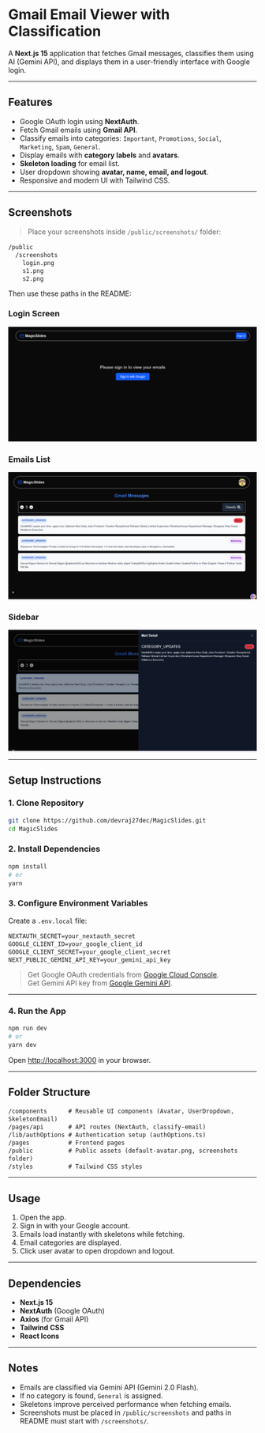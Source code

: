 # Gmail Email Viewer with Classification

A **Next.js 15** application that fetches Gmail messages, classifies them using AI (Gemini API), and displays them in a user-friendly interface with Google login.  

---

## Features

- Google OAuth login using **NextAuth**.
- Fetch Gmail emails using **Gmail API**.
- Classify emails into categories: `Important`, `Promotions`, `Social`, `Marketing`, `Spam`, `General`.
- Display emails with **category labels** and **avatars**.
- **Skeleton loading** for email list.
- User dropdown showing **avatar, name, email, and logout**.
- Responsive and modern UI with Tailwind CSS.

---

## Screenshots

> Place your screenshots inside `/public/screenshots/` folder:

```
/public
  /screenshots
    login.png
    s1.png
    s2.png
```

Then use these paths in the README:

### Login Screen

![Login Screenshot](https://github.com/devraj27dec/MagicSlides/blob/main/public/screenshots/login.png)  

### Emails List

![Emails Screenshot](https://github.com/devraj27dec/MagicSlides/blob/main/public/screenshots/s1.png)  

### Sidebar

![User Dropdown Screenshot](https://github.com/devraj27dec/MagicSlides/blob/main/public/screenshots/s2.png)  

---

## Setup Instructions

### 1. Clone Repository

```bash
git clone https://github.com/devraj27dec/MagicSlides.git
cd MagicSlides
```

### 2. Install Dependencies

```bash
npm install
# or
yarn
```

### 3. Configure Environment Variables

Create a `.env.local` file:

```env
NEXTAUTH_SECRET=your_nextauth_secret
GOOGLE_CLIENT_ID=your_google_client_id
GOOGLE_CLIENT_SECRET=your_google_client_secret
NEXT_PUBLIC_GEMINI_API_KEY=your_gemini_api_key
```

> Get Google OAuth credentials from [Google Cloud Console](https://console.cloud.google.com/apis/credentials).  
> Get Gemini API key from [Google Gemini API](https://developers.generativeai.google/).

---

### 4. Run the App

```bash
npm run dev
# or
yarn dev
```

Open [http://localhost:3000](http://localhost:3000) in your browser.

---

## Folder Structure

```
/components      # Reusable UI components (Avatar, UserDropdown, SkeletonEmail)
/pages/api       # API routes (NextAuth, classify-email)
/lib/authOptions # Authentication setup (authOptions.ts)
/pages           # Frontend pages
/public          # Public assets (default-avatar.png, screenshots folder)
/styles          # Tailwind CSS styles
```

---

## Usage

1. Open the app.
2. Sign in with your Google account.
3. Emails load instantly with skeletons while fetching.
4. Email categories are displayed.
5. Click user avatar to open dropdown and logout.

---

## Dependencies

- **Next.js 15**
- **NextAuth** (Google OAuth)
- **Axios** (for Gmail API)
- **Tailwind CSS**
- **React Icons**

---

## Notes

- Emails are classified via Gemini API (Gemini 2.0 Flash).
- If no category is found, `General` is assigned.
- Skeletons improve perceived performance when fetching emails.
- Screenshots must be placed in `/public/screenshots` and paths in README must start with `/screenshots/`.
